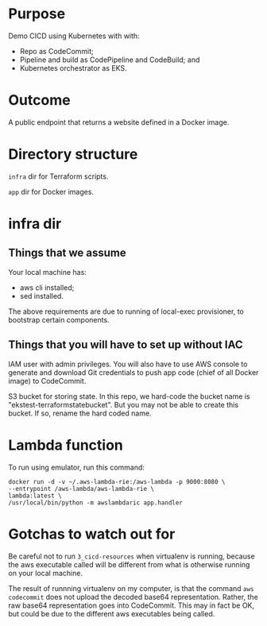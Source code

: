 # Purpose
Demo CICD using Kubernetes with with:
- Repo as CodeCommit;
- Pipeline and build as CodePipeline and CodeBuild; and
- Kubernetes orchestrator as EKS.

# Outcome
A public endpoint that returns a website defined in a Docker image.

# Directory structure
`infra` dir for Terraform scripts.

`app` dir for Docker images.

# infra dir

## Things that we assume
Your local machine has:
- aws cli installed;
- sed installed.

The above requirements are due to running of local-exec provisioner, to bootstrap certain components.

## Things that you will have to set up without IAC
IAM user with admin privileges. You will also have to use AWS console to generate and download Git credentials to push app code (chief of all Docker image) to CodeCommit.

S3 bucket for storing state. In this repo, we hard-code the bucket name is "ekstest-terraformstatebucket". But you may not be able to create this bucket. If so, rename the hard coded name.

# Lambda function

To run using emulator, run this command:

```
docker run -d -v ~/.aws-lambda-rie:/aws-lambda -p 9000:8080 \
--entrypoint /aws-lambda/aws-lambda-rie \
lambda:latest \
/usr/local/bin/python -m awslambdaric app.handler
```

# Gotchas to watch out for

Be careful not to run `3_cicd-resources` when virtualenv is running, because the aws executable called will be different from what is otherwise running on your local machine.

The result of runnning virtualenv on my computer, is that the command `aws codecommit` does not upload the decoded base64 representation. Rather, the raw base64 representation goes into CodeCommit. This may in fact be OK, but could be due to the different aws executables being called.